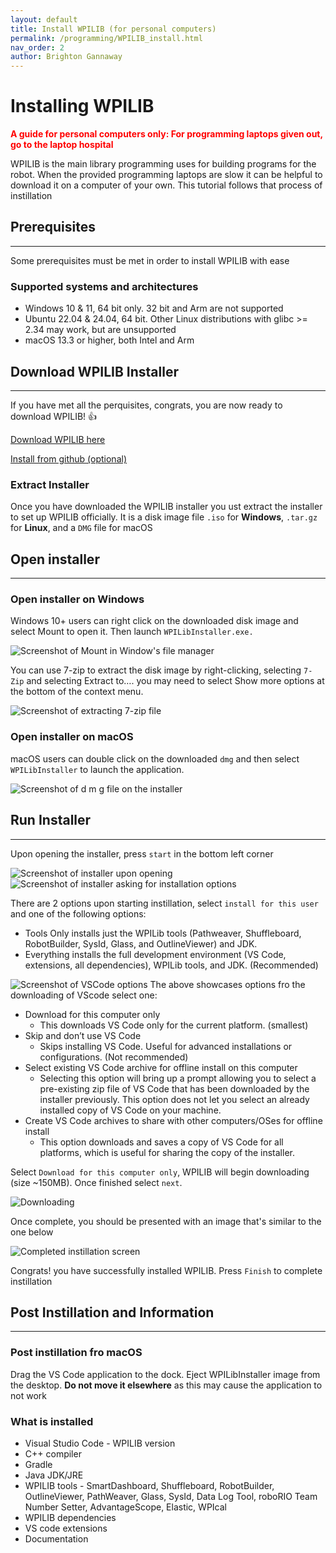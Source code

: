 ```yaml
---
layout: default
title: Install WPILIB (for personal computers)
permalink: /programming/WPILIB_install.html
nav_order: 2
author: Brighton Gannaway
---
```

# Installing WPILIB

<span style="color:red"><b>A guide for personal computers only: For programming laptops given out, go to the laptop hospital</b></span>

WPILIB is the main library programming uses for building programs for the robot. When the provided programming laptops
are slow it can be helpful to download it on a computer of your own. This tutorial follows that process of instillation

## Prerequisites
<hr>

Some prerequisites must be met in order to install WPILIB with ease

### Supported systems and architectures

<ul>
    <li>Windows 10 & 11, 64 bit only. 32 bit and Arm are not supported</li>
    <li>Ubuntu 22.04 & 24.04, 64 bit. Other Linux distributions with glibc >= 2.34 may work, but are unsupported</li>
    <li>macOS 13.3 or higher, both Intel and Arm</li>
</ul>

## Download WPILIB Installer
<hr>

If you have met all the perquisites, congrats, you are now ready to download WPILIB! 👍

[Download WPILIB here](https://packages.wpilib.workers.dev/installer/v2025.2.1/Win64/WPILib_Windows-2025.2.1.iso)

[Install from github (optional)](https://github.com/wpilibsuite/allwpilib/releases/latest/)

### Extract Installer

Once you have downloaded the WPILIB installer you ust extract the installer to set up WPILIB officially. It is a disk image file `.iso` for **Windows**, `.tar.gz` for **Linux**, and a `DMG` file for macOS

## Open installer
<hr>

### Open installer on Windows

Windows 10+ users can right click on the downloaded disk image and select Mount to open it. Then launch `WPILibInstaller.exe.`

![Screenshot of Mount in Window's file manager](https://docs.wpilib.org/en/stable/_images/extract-windows-10.webp)

You can use 7-zip to extract the disk image by right-clicking, selecting `7-Zip` and selecting Extract to…. you may need to select Show more options at the bottom of the context menu.

![Screenshot of extracting 7-zip file](https://docs.wpilib.org/en/stable/_images/extract-windows-7.webp)

### Open installer on macOS

macOS users can double click on the downloaded `dmg` and then select `WPILibInstaller` to launch the application.

![Screenshot of d m g file on the installer](https://docs.wpilib.org/en/stable/_images/macos-launch.webp)

## Run Installer
<hr>

Upon opening the installer, press `start` in the bottom left corner

![Screenshot of installer upon opening](https://docs.wpilib.org/en/stable/_images/installer-start.webp)
![Screenshot of installer asking for installation options](https://docs.wpilib.org/en/stable/_images/installer-options.webp)

There are 2 options upon starting instillation, select `install for this user` and one of the following options:

<ul>
    <li> Tools Only installs just the WPILib tools (Pathweaver, Shuffleboard, RobotBuilder, SysId, Glass, and OutlineViewer) and JDK.</li>
    <li> Everything installs the full development environment (VS Code, extensions, all dependencies), WPILib tools, and JDK. (Recommended)</li>
</ul>

![Screenshot of VSCode options](https://docs.wpilib.org/en/stable/_images/installer-vscode-download.webp)
The above showcases options fro the downloading of VScode select one:

<ul>
    <li> Download for this computer only
        <ul>
            <li> This downloads VS Code only for the current platform. (smallest) </li>
        </ul>
    </li>
    <li> Skip and don’t use VS Code
        <ul>
            <li> Skips installing VS Code. Useful for advanced installations or configurations. (Not recommended) </li>
        </ul>
    </li>
    <li> Select existing VS Code archive for offline install on this computer
        <ul>
            <li> Selecting this option will bring up a prompt allowing you to select a pre-existing zip file of VS Code that has been downloaded by the installer   previously. This option does not let you select an already installed copy of VS Code on your machine. </li>
        </ul>
    </li>
    <li> Create VS Code archives to share with other computers/OSes for offline install
        <ul>
            <li> This option downloads and saves a copy of VS Code for all platforms, which is useful for sharing the copy of the installer. </li>
        </ul>
    </li>
</ul>

Select `Download for this computer only`, WPILIB will begin downloading (size ~150MB). Once finished select `next`.

![Downloading](https://docs.wpilib.org/en/stable/_images/installer-installing.webp)

Once complete, you should be presented with an image that's similar to the one below

![Completed instillation screen](https://docs.wpilib.org/en/stable/_images/installer-finish.webp)

Congrats! you have successfully installed WPILIB. Press `Finish` to complete instillation

## Post Instillation and Information
<hr>

### Post instillation fro macOS

Drag the VS Code application to the dock. Eject WPILibInstaller image from the desktop. **Do not move it elsewhere** as this may cause the application to not work

### What is installed

<ul>
    <li>Visual Studio Code - WPILIB version</li>
    <li>C++ compiler</li>
    <li>Gradle</li>
    <li>Java JDK/JRE</li>
    <li>WPILIB tools -  SmartDashboard, Shuffleboard, RobotBuilder, OutlineViewer, PathWeaver, Glass, SysId, Data Log Tool, roboRIO Team Number Setter, AdvantageScope, Elastic, WPIcal</li>
    <li>WPILIB dependencies</li>
    <li>VS code extensions</li>
    <li>Documentation</li>
</ul>



























